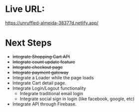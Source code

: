 # Live URL:

https://unruffled-almeida-38377d.netlify.app/

# Next Steps

- ~~Integrate Shopping Cart API~~
- ~~Integrate count update feature~~
- ~~Integrate checkout page~~
- ~~Integrate payment gateway~~
- Integrate a Loader while the page loads
- Integrate Cart detail page.
- Integrate Login/Logout functionality
  - Integrate traditional email login
  - Integrate social sign in login (like facebook, google, etc)
- Integrate API through Firebase.
